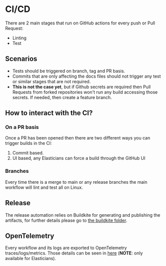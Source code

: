 # CI/CD

There are 2 main stages that run on GitHub actions for every push or Pull Request:

* Linting
* Test

## Scenarios

* Tests should be triggered on branch, tag and PR basis.
* Commits that are only affecting the docs files should not trigger any test or similar stages that are not required.
* **This is not the case yet**, but if Github secrets are required then Pull Requests from forked repositories won't run any build accessing those secrets. If needed, then create a feature branch.

## How to interact with the CI?

### On a PR basis

Once a PR has been opened then there are two different ways you can trigger builds in the CI:

1. Commit based.
1. UI based, any Elasticians can force a build through the GitHub UI

### Branches

Every time there is a merge to main or any release branches the main workflow will lint and test all on Linux.

## Release

The release automation relies on Buildkite for generating and publishing the artifacts,
for further details please go to [the buildkite folder](../../.buildkite/README.md).

## OpenTelemetry

Every workflow and its logs are exported to OpenTelemetry traces/logs/metrics. Those details can be seen in
[here](https://ela.st/oblt-ci-cd-stats) (**NOTE**: only available for Elasticians).

